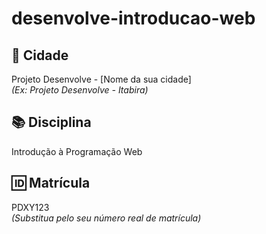 # desenvolve-introducao-web

## 📍 Cidade
Projeto Desenvolve - [Nome da sua cidade]  
*(Ex: Projeto Desenvolve - Itabira)*

## 📚 Disciplina
Introdução à Programação Web

## 🆔 Matrícula
PDXY123  
*(Substitua pelo seu número real de matrícula)*
